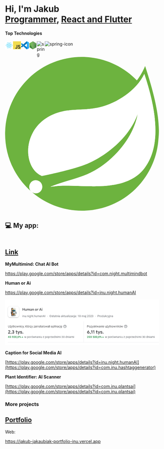 <!-- ### Hi there 👋 -->
<h1>Hi, I'm Jakub <br/>
<a href="https://github.com/JakubJakubiak">Programmer</a>,
<a href="https://www.linkedin.com/in/jakub-jakubiak-793213174/">React and Flutter</a>
</a></h1>


<!-- ![Anurag's GitHub stats](https://github-readme-stats.vercel.app/api/top-langs?username=JakubJakubiak)-->



#### Top Technologies

<!-- ![![React Badge](https://img.shields.io/badge/-React-61DBFB?style=for-the-badge&labelColor=black&logo=react&logoColor=61DBFB)](#)[![Javascript Badge](https://img.shields.io/badge/-Javascript-F0DB4F?style=for-the-badge&labelColor=black&logo=javascript&logoColor=F0DB4F)](#)[![Flutter](https://img.shields.io/badge/Flutter-%2302569B.svg?style=for-the-badge&logo=Flutter&logoColor=white)](#)[![TypeScript](https://img.shields.io/badge/typescript-%23007ACC.svg?style=for-the-badge&logo=typescript&logoColor=white)](#)[![Nodejs Badge](https://img.shields.io/badge/-Nodejs-3C873A?style=for-the-badge&labelColor=black&logo=node.js&logoColor=3C873A)](#) -->


<img align="left" alt="React" width="26px" src="https://raw.githubusercontent.com/github/explore/80688e429a7d4ef2fca1e82350fe8e3517d3494d/topics/react/react.png" />

<img align="left" alt="JavaScript" width="26px" src="https://raw.githubusercontent.com/github/explore/80688e429a7d4ef2fca1e82350fe8e3517d3494d/topics/javascript/javascript.png" />

<img align="left" alt="Visual Studio Code" width="26px" src="https://raw.githubusercontent.com/github/explore/80688e429a7d4ef2fca1e82350fe8e3517d3494d/topics/visual-studio-code/visual-studio-code.png" />

<img align="left" alt="Node.js" width="26px" src="https://raw.githubusercontent.com/github/explore/80688e429a7d4ef2fca1e82350fe8e3517d3494d/topics/nodejs/nodejs.png" />

<img align="left" alt="spring" width="26px" src="https://cdn.freebiesupply.com/logos/large/2x/spring-3-logo-svg-vector.svg" />

![spring-icon](https://github.com/user-attachments/assets/f570e08e-e7f6-4a03-bcb7-fb9531800a1d)<?xml version="1.0" encoding="UTF-8"?>
<!-- Uploaded to: SVG Repo, www.svgrepo.com, Generator: SVG Repo Mixer Tools -->
<svg width="800px" height="800px" viewBox="0 0 256 256" version="1.1" xmlns="http://www.w3.org/2000/svg" xmlns:xlink="http://www.w3.org/1999/xlink" preserveAspectRatio="xMidYMid">
    <g>
        <path d="M38.9437824,35.879008 C89.5234256,-13.1200214 170.398168,-11.8028432 219.397197,39.0402357 C224.929346,31.6640377 229.671187,23.4975328 233.095851,15.0675923 C249.165425,64.0666217 258.912543,105.162582 255.224444,137.038295 C253.380395,163.90873 242.842969,189.725423 225.456217,210.273403 C180.145286,264.014274 99.53398,270.863601 45.7931091,225.55267 L45.7931091,225.55267 L44.765,224.638 L44.7103323,224.601984 C44.5420247,224.484832 44.376007,224.362668 44.2124952,224.235492 C43.7219599,223.853965 43.2765312,223.438607 42.8762093,222.995252 L42.732,222.831 L41.0512675,221.3377 C39.4121124,219.93271 37.7729573,218.52772 36.3188215,216.93771 L35.7825547,216.332423 C-13.2164747,165.752779 -11.6358609,84.8780374 38.9437824,35.879008 Z M57.9111486,207.375611 C53.169307,203.687512 46.3199803,204.214383 42.6318814,208.956225 C39.3888978,213.125775 39.4048731,218.924805 42.6798072,222.771269 L42.732,222.831 L44.765,224.638 L44.9644841,224.773953 C49.5691585,227.80174 55.7644273,227.175885 59.2982065,222.896387 L59.4917624,222.654878 C63.1798614,217.913037 62.3895545,211.06371 57.9111486,207.375611 Z M231.778672,28.2393744 C218.60689,55.9001168 185.940871,76.9749681 157.753257,83.5608592 C131.146257,89.8833146 107.963921,84.6146018 83.4644059,94.0982849 C27.6160498,115.436572 28.6697923,181.822354 59.2283268,196.838185 L59.2283268,196.838185 L61.0723763,197.891928 C61.0723763,197.891928 83.1456487,193.50309 104.973663,187.707242 L106.843514,187.207079 C115.561826,184.857554 124.138869,182.296538 131.146257,179.714869 C167.500376,166.279651 207.542593,133.08676 220.714375,94.6251562 C213.865049,134.667374 179.35498,173.392413 144.84491,191.042601 C126.404416,200.526284 112.178891,202.633769 81.883792,213.171195 C78.195693,214.488373 75.297901,215.805551 75.297901,215.805551 C75.6675607,215.754564 76.0372203,215.70481 76.4060145,215.65629 L77.1421925,215.560893 L77.1421925,215.560893 L77.8745239,215.468787 C84.5652297,214.639554 90.5771682,214.224938 90.5771682,214.224938 C133.517178,212.117452 200.956702,226.342977 232.305544,184.45671 C264.444692,141.780136 246.531068,72.7599979 231.778672,28.2393744 Z" fill="#6DB33F">

</path>
        <path d="M57.9111486,207.375611 C62.3895545,211.06371 63.1798614,217.913037 59.4917624,222.654878 C55.8036635,227.39672 48.9543368,227.923591 44.2124952,224.235492 C39.4706537,220.547393 38.9437824,213.698066 42.6318814,208.956225 C46.3199803,204.214383 53.169307,203.687512 57.9111486,207.375611 Z M231.778672,28.2393744 C246.531068,72.7599979 264.444692,141.780136 232.305544,184.45671 C200.956702,226.342977 133.517178,212.117452 90.5771682,214.224938 C90.5771682,214.224938 84.5652297,214.639554 77.8745239,215.468787 L77.1421925,215.560893 C76.5300999,215.63902 75.9140004,215.720572 75.297901,215.805551 C75.297901,215.805551 78.195693,214.488373 81.883792,213.171195 C112.178891,202.633769 126.404416,200.526284 144.84491,191.042601 C179.35498,173.392413 213.865049,134.667374 220.714375,94.6251562 C207.542593,133.08676 167.500376,166.279651 131.146257,179.714869 C106.119871,188.935116 61.0723763,197.891928 61.0723763,197.891928 L59.2283268,196.838185 C28.6697923,181.822354 27.6160498,115.436572 83.4644059,94.0982849 C107.963921,84.6146018 131.146257,89.8833146 157.753257,83.5608592 C185.940871,76.9749681 218.60689,55.9001168 231.778672,28.2393744 Z" fill="#FFFFFF">

</path>
    </g>
</svg>

<br />






<h2>💻 My app:</h2>
<!-- ![Anurag's GitHub stats](https://raw.githubusercontent.com/JakubJakubiak/jsonList/main/images/emojibest_com_AnimatedSticker.gif) -->



<h2><br/>
<a href="https://play.google.com/store/apps/details?id=com.night.multimindbot">Link</a>
</h2>
<b>MyMultimind: Chat AI Bot</b>

https://play.google.com/store/apps/details?id=com.night.multimindbot

<!-- !![photo](https://play-lh.googleusercontent.com/-WZofHSZ1X-CON8g-ZAOagOrStGFWACxdmqpj1xlo8bTIpJmd1TiUO5PSkgkLBkWZFfU=w720-h560-rw)
![photo](https://play-lh.googleusercontent.com/9FSvr1BEY8WrSr3lcj-qc8nPhkLR67V5jG8R9PsWP_cooJHnn0DVzXsACbJvU_E_rUo=w720-h560-rw)
<!-- ![photo](https://play-lh.googleusercontent.com/Cnm-XsgJ__v7IRytwbJ12DG55WKw9EtKi50vA_Kv69OKzk4GXO-ZLdrD5M6fRHTW_bs=w720-h560-rw) -->
<b>Human or Ai</b>
<!-- <b>Human or Ai</b> -->
https://play.google.com/store/apps/details?id=inu.night.humanAI</b>

![photo](https://raw.githubusercontent.com/JakubJakubiak/Programing_Story/main/png/Human_or_Ai_success.png)</b>

<b>Caption for Social Media AI</b>
<!-- <b>Human or Ai</b> -->
[https://play.google.com/store/apps/details?id=inu.night.humanAI](https://play.google.com/store/apps/details?id=com.inu.hashtaggenerator)</b>


<b>Plant Identifier: AI Scanner</b>

[https://play.google.com/store/apps/details?id=com.inu.plantsai](https://play.google.com/store/apps/details?id=com.inu.plantsai)</b>





<!-- !
![photo](https://play-lh.googleusercontent.com/1_pIdn7seSMs1cliQVh6t69AGAT7xJxYWGOeH54x1zKfSz8snSyZmN43CNDuXbh-RjjH=w720-h560-rw)
![photo](https://play-lh.googleusercontent.com/VolEnn3CKhDGTmqWvgxerkRGEtLJEjuNisPdk_QAZyKPjWJYNCAi_xv6L6QVJ4HaDR0=w720-h560-rw)
 -->
<h3>
<b>More projects</b>
</h3>



<h2>
<a href="https://jakub-jakaubiak-portfolio-inu.vercel.app">Portfolio</a>
</h2>

Web:

https://jakub-jakaubiak-portfolio-inu.vercel.app

<!-- !
<h2>
<a href="https://github.com/JakubJakubiak/Programing_Story">Programing_Story</a>
</h2>

https://github.com/JakubJakubiak/Programing_Story
 -->

<!--
**JakubJakubiak/JakubJakubiak** is a ✨ _special_ ✨ repository because its `README.md` (this file) appears on your GitHub profile.
<h1>Hi, I'm Jakub <br/>
<a href="https://play.google.com/store/apps/details?id=inu.night.qizelogo">APK</a>,
</a></h1>


![photo]([https://user-images.githubusercontent.com/34916730/87888249-f91c3000-ca2b-11ea-82b9-456ce838f444.png](https://play-lh.googleusercontent.com/G6syde95yo0-gbNl-nX51K_TW-JRjTgIHCEj2WVA73vleSFSqQblAUPC-CShtrR5IA=w2560-h1440-rw)

Here are some ideas to get you started:

- 🔭 I’m currently working on ...
- 🌱 I’m currently learning ...
- 👯 I’m looking to collaborate on ...
- 🤔 I’m looking for help with ...
- 💬 Ask me about ...
- 📫 How to reach me: ...
- 😄 Pronouns: ...
- ⚡ Fun fact: ...
-->
